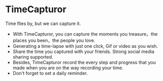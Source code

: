 # TimeCapturor
Time flies by, but we can capture it.

- With TimeCapturor, you can capture the moments you treasure，the places you been，the people you love.
- Generating a time-lapse with just one click, Gif or video as you wish.
- Share the time you captured with your friends. Strong social media sharing supported.
- Besides, TimeCapturor record the every step and progress that you made when you are on the way recording your time.
- Don't forget to set a daily reminder.
